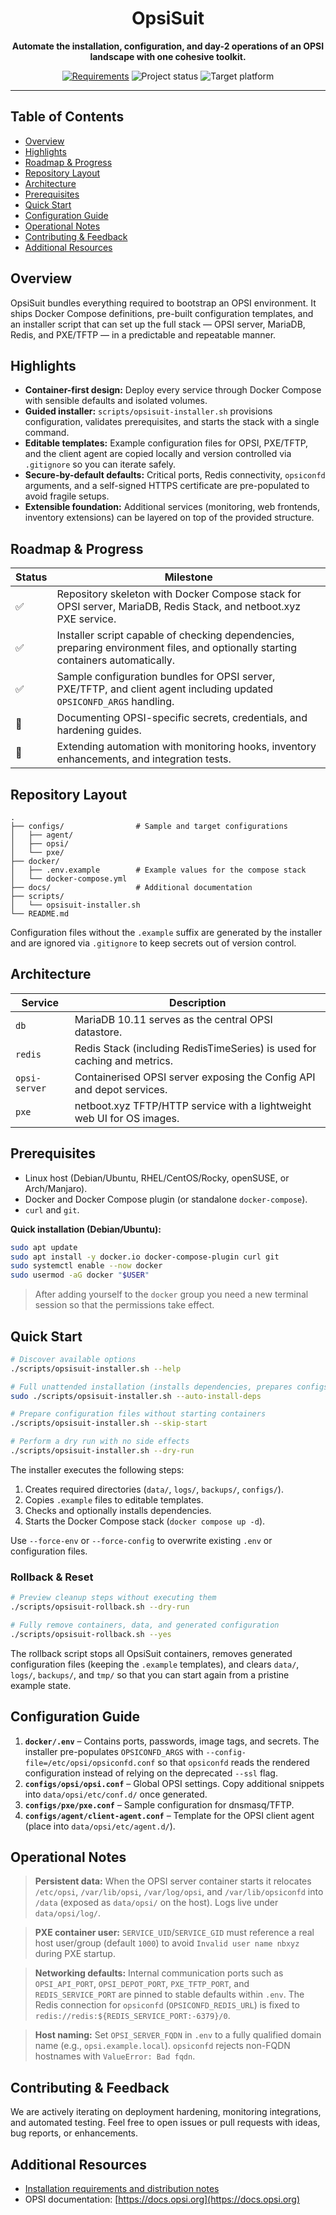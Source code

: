 <div align="center">
  <h1>OpsiSuit</h1>
  <p><strong>Automate the installation, configuration, and day-2 operations of an OPSI landscape with one cohesive toolkit.</strong></p>
  <p>
    <a href="docs/requirements-installation.md"><img src="https://img.shields.io/badge/docs-requirements-blue" alt="Requirements"></a>
    <img src="https://img.shields.io/badge/status-early%20preview-orange" alt="Project status">
    <img src="https://img.shields.io/badge/platform-linux--only-informational" alt="Target platform">
  </p>
</div>

---

## Table of Contents
- [Overview](#overview)
- [Highlights](#highlights)
- [Roadmap & Progress](#roadmap--progress)
- [Repository Layout](#repository-layout)
- [Architecture](#architecture)
- [Prerequisites](#prerequisites)
- [Quick Start](#quick-start)
- [Configuration Guide](#configuration-guide)
- [Operational Notes](#operational-notes)
- [Contributing & Feedback](#contributing--feedback)
- [Additional Resources](#additional-resources)

## Overview
OpsiSuit bundles everything required to bootstrap an OPSI environment. It ships Docker Compose definitions, pre-built configuration templates, and an installer script that can set up the full stack — OPSI server, MariaDB, Redis, and PXE/TFTP — in a predictable and repeatable manner.

## Highlights
- **Container-first design:** Deploy every service through Docker Compose with sensible defaults and isolated volumes.
- **Guided installer:** `scripts/opsisuit-installer.sh` provisions configuration, validates prerequisites, and starts the stack with a single command.
- **Editable templates:** Example configuration files for OPSI, PXE/TFTP, and the client agent are copied locally and version controlled via `.gitignore` so you can iterate safely.
- **Secure-by-default defaults:** Critical ports, Redis connectivity, `opsiconfd` arguments, and a self-signed HTTPS certificate are pre-populated to avoid fragile setups.
- **Extensible foundation:** Additional services (monitoring, web frontends, inventory extensions) can be layered on top of the provided structure.

## Roadmap & Progress
| Status | Milestone |
| --- | --- |
| ✅ | Repository skeleton with Docker Compose stack for OPSI server, MariaDB, Redis Stack, and netboot.xyz PXE service. |
| ✅ | Installer script capable of checking dependencies, preparing environment files, and optionally starting containers automatically. |
| ✅ | Sample configuration bundles for OPSI server, PXE/TFTP, and client agent including updated `OPSICONFD_ARGS` handling. |
| 🚧 | Documenting OPSI-specific secrets, credentials, and hardening guides. |
| 🚧 | Extending automation with monitoring hooks, inventory enhancements, and integration tests. |

## Repository Layout
```
.
├── configs/                # Sample and target configurations
│   ├── agent/
│   ├── opsi/
│   └── pxe/
├── docker/
│   ├── .env.example        # Example values for the compose stack
│   └── docker-compose.yml
├── docs/                   # Additional documentation
├── scripts/
│   └── opsisuit-installer.sh
└── README.md
```
Configuration files without the `.example` suffix are generated by the installer and are ignored via `.gitignore` to keep secrets out of version control.

## Architecture
| Service | Description |
| --- | --- |
| `db` | MariaDB 10.11 serves as the central OPSI datastore. |
| `redis` | Redis Stack (including RedisTimeSeries) is used for caching and metrics. |
| `opsi-server` | Containerised OPSI server exposing the Config API and depot services. |
| `pxe` | netboot.xyz TFTP/HTTP service with a lightweight web UI for OS images. |

## Prerequisites
- Linux host (Debian/Ubuntu, RHEL/CentOS/Rocky, openSUSE, or Arch/Manjaro).
- Docker and Docker Compose plugin (or standalone `docker-compose`).
- `curl` and `git`.

**Quick installation (Debian/Ubuntu):**
```bash
sudo apt update
sudo apt install -y docker.io docker-compose-plugin curl git
sudo systemctl enable --now docker
sudo usermod -aG docker "$USER"
```
> After adding yourself to the `docker` group you need a new terminal session so that the permissions take effect.

## Quick Start
```bash
# Discover available options
./scripts/opsisuit-installer.sh --help

# Full unattended installation (installs dependencies, prepares configs, starts stack)
sudo ./scripts/opsisuit-installer.sh --auto-install-deps

# Prepare configuration files without starting containers
./scripts/opsisuit-installer.sh --skip-start

# Perform a dry run with no side effects
./scripts/opsisuit-installer.sh --dry-run
```
The installer executes the following steps:
1. Creates required directories (`data/`, `logs/`, `backups/`, `configs/`).
2. Copies `.example` files to editable templates.
3. Checks and optionally installs dependencies.
4. Starts the Docker Compose stack (`docker compose up -d`).

Use `--force-env` or `--force-config` to overwrite existing `.env` or configuration files.

### Rollback & Reset

```bash
# Preview cleanup steps without executing them
./scripts/opsisuit-rollback.sh --dry-run

# Fully remove containers, data, and generated configuration
./scripts/opsisuit-rollback.sh --yes
```
The rollback script stops all OpsiSuit containers, removes generated configuration files (keeping the `.example` templates), and clears `data/`, `logs/`, `backups/`, and `tmp/` so that you can start again from a pristine example state.

## Configuration Guide
1. **`docker/.env`** – Contains ports, passwords, image tags, and secrets. The installer pre-populates `OPSICONFD_ARGS` with `--config-file=/etc/opsi/opsiconfd.conf` so that `opsiconfd` reads the rendered configuration instead of relying on the deprecated `--ssl` flag.
2. **`configs/opsi/opsi.conf`** – Global OPSI settings. Copy additional snippets into `data/opsi/etc/conf.d/` once generated.
3. **`configs/pxe/pxe.conf`** – Sample configuration for dnsmasq/TFTP.
4. **`configs/agent/client-agent.conf`** – Template for the OPSI client agent (place into `data/opsi/etc/agent.d/`).

## Operational Notes
> **Persistent data:** When the OPSI server container starts it relocates `/etc/opsi`, `/var/lib/opsi`, `/var/log/opsi`, and `/var/lib/opsiconfd` into `/data` (exposed as `data/opsi/` on the host). Logs live under `data/opsi/log/`.

> **PXE container user:** `SERVICE_UID`/`SERVICE_GID` must reference a real host user/group (default `1000`) to avoid `Invalid user name nbxyz` during PXE startup.

> **Networking defaults:** Internal communication ports such as `OPSI_API_PORT`, `OPSI_DEPOT_PORT`, `PXE_TFTP_PORT`, and `REDIS_SERVICE_PORT` are pinned to stable defaults within `.env`. The Redis connection for `opsiconfd` (`OPSICONFD_REDIS_URL`) is fixed to `redis://redis:${REDIS_SERVICE_PORT:-6379}/0`.

> **Host naming:** Set `OPSI_SERVER_FQDN` in `.env` to a fully qualified domain name (e.g., `opsi.example.local`). `opsiconfd` rejects non-FQDN hostnames with `ValueError: Bad fqdn`.

## Contributing & Feedback
We are actively iterating on deployment hardening, monitoring integrations, and automated testing. Feel free to open issues or pull requests with ideas, bug reports, or enhancements.

## Additional Resources
- [Installation requirements and distribution notes](docs/requirements-installation.md)
- OPSI documentation: [https://docs.opsi.org](https://docs.opsi.org)
